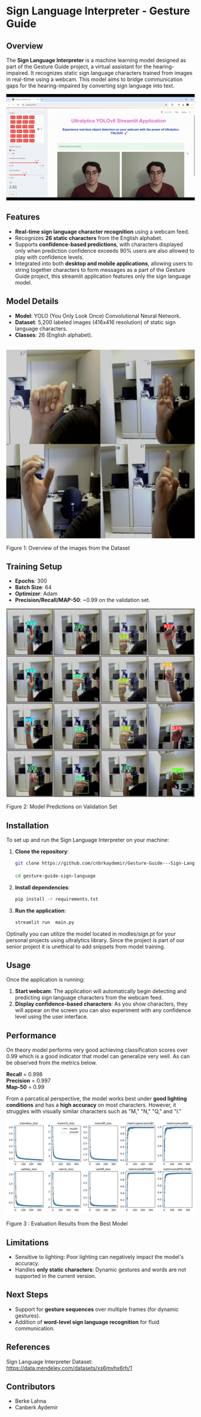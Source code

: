 
# **Sign Language Interpreter - Gesture Guide**

## **Overview**
The **Sign Language Interpreter** is a machine learning model designed as part of the Gesture Guide project, a virtual assistant for the hearing-impaired. It recognizes static sign language characters trained from images in real-time using a webcam. This model aims to bridge communication gaps for the hearing-impaired by converting sign language into text.

![Demo](images/demo-gif.gif)


## **Features**
- **Real-time sign language character recognition** using a webcam feed.
- Recognizes **26 static characters** from the English alphabet.
- Supports **confidence-based predictions**, with characters displayed only when prediction confidence exceeds 90% users are also allowed to play with confidence levels.
- Integrated into both **desktop and mobile applications**, allowing users to string together characters to form messages as a part of the Gesture Guide project, this streamlit application features only the sign language model.

## **Model Details**
- **Model**: YOLO (You Only Look Once) Convolutional Neural Network.
- **Dataset**: 5,200 labeled images (416x416 resolution) of static sign language characters.
- **Classes**: 26 (English alphabet).

\
![alt text](images/sign_language.png)

Figure 1: Overview of the images from the Dataset
  
## **Training Setup**
- **Epochs**: 300
- **Batch Size**: 64
- **Optimizer**: Adam
- **Precision/Recall/MAP-50**: ~0.99 on the validation set.

![alt text](images/val_batch2_pred.jpg)

Figure 2: Model Predictions on Validation Set

  
## **Installation**
To set up and run the Sign Language Interpreter on your machine:

1. **Clone the repository**:
   ```bash
   git clone https://github.com/cnbrkaydemir/Gesture-Guide---Sign-Language-Interpreter.git
   
   cd gesture-guide-sign-language
   ```

2. **Install dependencies**:
   ```bash
   pip install -r requirements.txt
   ```

3. **Run the application**:
   ```bash
   streamlit run  main.py
   ```
Optinally you can utilize the model located in modles/sign.pt for your personal projects using ultralytics library. Since the project is part of our senior project it is unethical to add snippets from model training.      


## **Usage**
Once the application is running:
1. **Start webcam**: The application will automatically begin detecting and predicting sign language characters from the webcam feed.
2. **Display confidence-based characters**: As you show characters, they will appear on the screen you can also experiment with any confidence level using the user interface.


## **Performance**
On theory model performs very good achieving classification scores over 0.99 which is a good indicator that model can generalize very well. As can be observed from the metrics below.

**Recall** = 0.998\
**Precision** = 0.997\
**Map-50** = 0.99

From a parcatical perspective, the model works best under **good lighting conditions** and has a **high accuracy** on most characters. However, it struggles with visually similar characters such as "M," "N," "Q," and "I."

![alt text](images/results.png)

Figure 3 : Evaluation Results from the Best Model

## **Limitations**
- Sensitive to lighting: Poor lighting can negatively impact the model's accuracy.
- Handles **only static characters**: Dynamic gestures and words are not supported in the current version.

## **Next Steps**
- Support for **gesture sequences** over multiple frames (for dynamic gestures).
- Addition of **word-level sign language recognition** for fluid communication.

## **References**
Sign Language Interpreter Dataset: https://data.mendeley.com/datasets/xs6mvhx6rh/1


## **Contributors**
- Berke Lahna
- Canberk Aydemir
